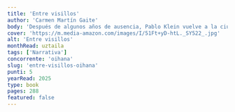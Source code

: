 ```yaml
---
title: 'Entre visillos'
author: 'Carmen Martín Gaite'
body: 'Después de algunos años de ausencia, Pablo Klein vuelve a la ciudad de provincias donde ha pasado su infancia para ejercer como profesor de alemán en el instituto. Allí entabla relación con distintas personas de la ciudad, fundamentalmente jóvenes, y con las alumnas del instituto, sobre todo con Natalia.'
cover: 'https://m.media-amazon.com/images/I/51Ft+yD-htL._SY522_.jpg'
alt: 'Entre visillos'
monthRead: uztaila
tags: ['Narrativa']
concorrente: 'oihana'
slug: 'entre-visillos-oihana'
punti: 5
yearRead: 2025
type: book
pages: 288
featured: false
---
```

